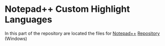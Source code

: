 # Notepad++ Custom Highlight Languages

In this part of the repository are located the files for [Notepad++](https://notepad-plus-plus.org/) [Repository](https://github.com/notepad-plus-plus/notepad-plus-plus) (Windows)
